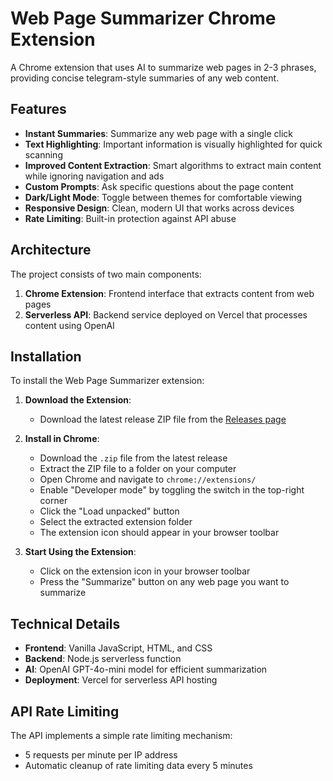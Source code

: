 # Web Page Summarizer Chrome Extension

A Chrome extension that uses AI to summarize web pages in 2-3 phrases, providing concise telegram-style summaries of any web content.

## Features

- **Instant Summaries**: Summarize any web page with a single click
- **Text Highlighting**: Important information is visually highlighted for quick scanning
- **Improved Content Extraction**: Smart algorithms to extract main content while ignoring navigation and ads
- **Custom Prompts**: Ask specific questions about the page content
- **Dark/Light Mode**: Toggle between themes for comfortable viewing
- **Responsive Design**: Clean, modern UI that works across devices
- **Rate Limiting**: Built-in protection against API abuse

## Architecture

The project consists of two main components:

1. **Chrome Extension**: Frontend interface that extracts content from web pages
2. **Serverless API**: Backend service deployed on Vercel that processes content using OpenAI

## Installation


To install the Web Page Summarizer extension:

1. **Download the Extension**:
   - Download the latest release ZIP file from the [Releases page](https://github.com/pasteq7/webpage-summarizer/releases)

2. **Install in Chrome**:
     - Download the `.zip` file from the latest release
     - Extract the ZIP file to a folder on your computer
     - Open Chrome and navigate to `chrome://extensions/`
     - Enable "Developer mode" by toggling the switch in the top-right corner
     - Click the "Load unpacked" button
     - Select the extracted extension folder
     - The extension icon should appear in your browser toolbar

3. **Start Using the Extension**:
   - Click on the extension icon in your browser toolbar
   - Press the "Summarize" button on any web page you want to summarize


## Technical Details

- **Frontend**: Vanilla JavaScript, HTML, and CSS
- **Backend**: Node.js serverless function
- **AI**: OpenAI GPT-4o-mini model for efficient summarization
- **Deployment**: Vercel for serverless API hosting

## API Rate Limiting

The API implements a simple rate limiting mechanism:
- 5 requests per minute per IP address
- Automatic cleanup of rate limiting data every 5 minutes
